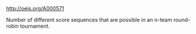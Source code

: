 http://oeis.org/A000571

Number of different score sequences that are possible in an n-team round-robin tournament.
